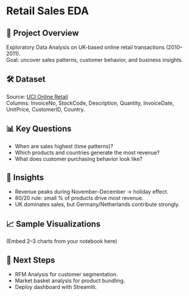 # Retail Sales EDA

## 📌 Project Overview
Exploratory Data Analysis on UK-based online retail transactions (2010–2011).  
Goal: uncover sales patterns, customer behavior, and business insights.

## 🛠️ Dataset
Source: [UCI Online Retail](https://archive.ics.uci.edu/ml/datasets/online+retail)  
Columns: InvoiceNo, StockCode, Description, Quantity, InvoiceDate, UnitPrice, CustomerID, Country.

## 📊 Key Questions
- When are sales highest (time patterns)?
- Which products and countries generate the most revenue?
- What does customer purchasing behavior look like?

## 🔑 Insights
- Revenue peaks during November–December → holiday effect.
- 80/20 rule: small % of products drive most revenue.
- UK dominates sales, but Germany/Netherlands contribute strongly.

## 📈 Sample Visualizations
(Embed 2–3 charts from your notebook here)

## 🚀 Next Steps
- RFM Analysis for customer segmentation.
- Market basket analysis for product bundling.
- Deploy dashboard with Streamlit.

